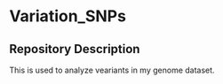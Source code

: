 # Variation_SNPs

## Repository Description

This is used to analyze veariants in my genome dataset. 
